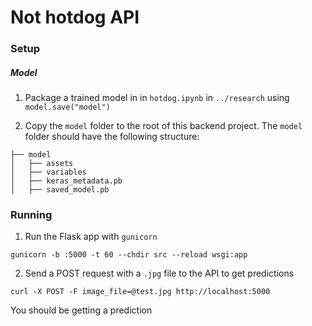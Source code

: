 # Not hotdog API

### Setup

##### Model

1. Package a trained model in in `hotdog.ipynb` in `../research` using `model.save("model")`

2. Copy the `model` folder to the root of this backend project. The `model` folder should have the following structure:

```
├── model
│   ├── assets
│   ├── variables
│   ├── keras_metadata.pb
│   ├── saved_model.pb
```

### Running

1. Run the Flask app with `gunicorn`

```
gunicorn -b :5000 -t 60 --chdir src --reload wsgi:app
```

2. Send a POST request with a `.jpg` file to the API to get predictions

```
curl -X POST -F image_file=@test.jpg http://localhost:5000
```

You should be getting a prediction 
